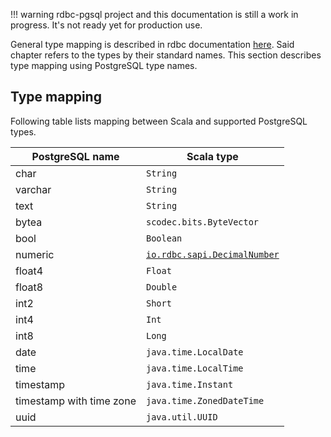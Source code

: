 <!---
 ! Copyright 2016-2017 rdbc contributors
 !
 ! Licensed under the Apache License, Version 2.0 (the "License");
 ! you may not use this file except in compliance with the License.
 ! You may obtain a copy of the License at
 !
 !     http://www.apache.org/licenses/LICENSE-2.0
 !
 ! Unless required by applicable law or agreed to in writing, software
 ! distributed under the License is distributed on an "AS IS" BASIS,
 ! WITHOUT WARRANTIES OR CONDITIONS OF ANY KIND, either express or implied.
 ! See the License for the specific language governing permissions and
 ! limitations under the License. 
 -->
!!! warning
    rdbc-pgsql project and this documentation is still a work in progress.
    It's not ready yet for production use.

General type mapping is described in rdbc documentation
[here](http://docs.api.rdbc.io/scala/types/data_types.md). Said chapter refers
to the types by their standard names. This section describes type mapping using
PostgreSQL type names.

## Type mapping

Following table lists mapping between Scala and supported PostgreSQL types.

| PostgreSQL name           | Scala type   |
|---------------------------|--------------|
| char                      | `String`     |
| varchar                   | `String`     |
| text                      | `String`     |
| bytea                     | `scodec.bits.ByteVector`|
| bool                      | `Boolean`|
| numeric                   | [`io.rdbc.sapi.DecimalNumber`]()|
| float4                    | `Float`|
| float8                    | `Double`|
| int2                      | `Short`|
| int4                      | `Int`|
| int8                      | `Long`|
| date                      | `java.time.LocalDate`|
| time                      | `java.time.LocalTime`|
| timestamp                 | `java.time.Instant` |
| timestamp with time zone  | `java.time.ZonedDateTime`|
| uuid                      | `java.util.UUID` |
